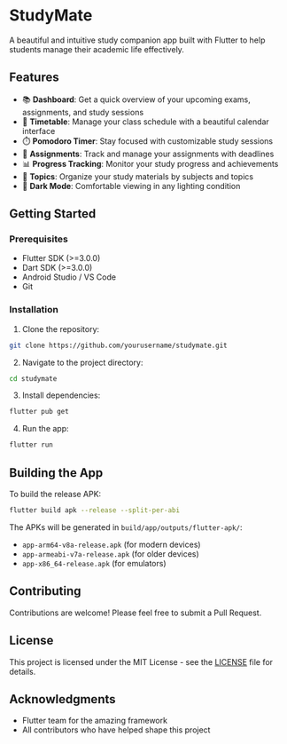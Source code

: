 # StudyMate

A beautiful and intuitive study companion app built with Flutter to help students manage their academic life effectively.

## Features

- 📚 **Dashboard**: Get a quick overview of your upcoming exams, assignments, and study sessions
- 📅 **Timetable**: Manage your class schedule with a beautiful calendar interface
- ⏱️ **Pomodoro Timer**: Stay focused with customizable study sessions
- 📝 **Assignments**: Track and manage your assignments with deadlines
- 📊 **Progress Tracking**: Monitor your study progress and achievements
- 🎯 **Topics**: Organize your study materials by subjects and topics
- 🌙 **Dark Mode**: Comfortable viewing in any lighting condition

## Getting Started

### Prerequisites

- Flutter SDK (>=3.0.0)
- Dart SDK (>=3.0.0)
- Android Studio / VS Code
- Git

### Installation

1. Clone the repository:
```bash
git clone https://github.com/yourusername/studymate.git
```

2. Navigate to the project directory:
```bash
cd studymate
```

3. Install dependencies:
```bash
flutter pub get
```

4. Run the app:
```bash
flutter run
```

## Building the App

To build the release APK:
```bash
flutter build apk --release --split-per-abi
```

The APKs will be generated in `build/app/outputs/flutter-apk/`:
- `app-arm64-v8a-release.apk` (for modern devices)
- `app-armeabi-v7a-release.apk` (for older devices)
- `app-x86_64-release.apk` (for emulators)

## Contributing

Contributions are welcome! Please feel free to submit a Pull Request.

## License

This project is licensed under the MIT License - see the [LICENSE](LICENSE) file for details.

## Acknowledgments

- Flutter team for the amazing framework
- All contributors who have helped shape this project
